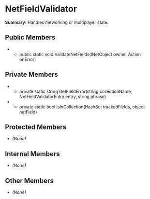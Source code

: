 # NetFieldValidator

**Summary:** Handles networking or multiplayer state.

## Public Members
- - public static void ValidateNetFields(INetObject<NetFields> owner, Action<string> onError)

## Private Members
- - private static string GetFieldError(string collectionName, NetFieldValidatorEntry entry, string phrase)
- - private static bool IsInCollection(HashSet<INetSerializable> trackedFields, object netField)

## Protected Members
- *(None)*

## Internal Members
- *(None)*

## Other Members
- *(None)*
